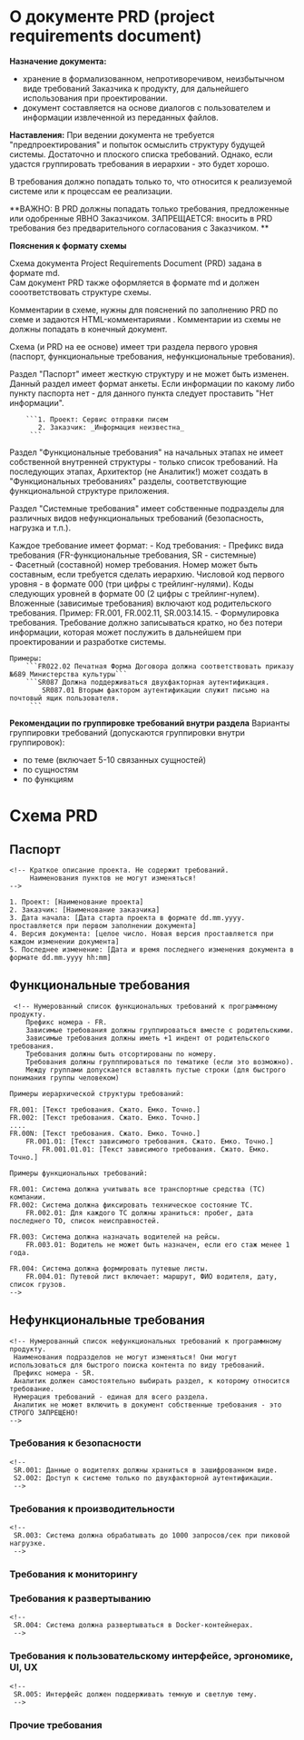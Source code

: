 # О документе PRD (project requirements document)

**Назначение документа:** 
- хранение в формализованном, непротиворечивом, неизбытычном виде требований Заказчика к продукту, 
для дальнейшего использования при проектировании. 
- документ составляется на основе диалогов с пользователем и информации извлеченной из переданных файлов.

**Наставления:**
При ведении документа не требуется "предпроектирования" и попыток осмыслить структуру будущей системы. 
Достаточно и плоского списка требований. Однако, если удастся группировать требования в иерархии - это будет хорошо.

В требования должно попадать только то, что относится к реализуемой системе или к процессам ее реализации.

**ВАЖНО: В PRD должны попадать только требования, предложенные или одобренные ЯВНО Заказчиком. 
ЗАПРЕЩАЕТСЯ: вносить в PRD требования без предварительного согласования с Заказчиком.
**

**Пояснения к формату схемы**

Схема документа Project Requirements Document (PRD) задана в формате md. <br>
Сам документ PRD также оформляется в формате md и должен сооответствовать структуре схемы. 

Комментарии в схеме, нужны для пояснений по заполнению PRD по схеме и задаются HTML-комментариями .
Комментарии из схемы не должны попадать в конечный документ.

Cхема (и PRD на ее основе) имеет три раздела первого уровня (паспорт, функциональные требования, нефункциональные требования).

Раздел "Паспорт" имеет жесткую структуру и не может быть изменен. 
Данный раздел имеет формат анкеты.
Если информации по какому либо пункту паспорта нет - для данного пункта следует проставить "Нет информации".

        ```1. Проект: Сервис отправки писем
           2. Заказчик: _Информация неизвестна_ 
         ```

Раздел "Функциональные требования" на начальных этапах не имеет собственной внутренней структуры - только список требований.
На последующих этапах, Архитектор (не Аналитик!) может создать в "Функциональных требованиях" разделы,
соответствующие функциональной структуре приложения.   

Раздел "Системные требования" имеет собственные подразделы для различных видов нефункциональных требований (безопасность, нагрузка и т.п.).
  

Каждое требование имеет формат: 
    - Код требования:
        - Префикс вида требования  (FR-функциональные требования, SR - системные)  
        - Фасетный (составной) номер требования. Номер может быть составным, если требуется сделать иерархию.
          Числовой код первого уровня - в формате 000 (три цифры с трейлинг-нулями). 
          Коды следующих уровней в формате 00 (2 цифры с трейлинг-нулем).
          Вложенные (зависимые требования) включают код родительского требования. 
          Пример: FR.001, FR.002.11, SR.003.14.15.
    -  Формулировка требования. Требование должно записываться кратко, 
        но без потери информации, которая может послужить в дальнейшем при проектировании и разработке системы.  

    Примеры:
        ```FR022.02 Печатная Форма Договора должна соответствовать приказу №689 Министерства культуры```
        ```SR087 Должна поддерживаться двухфакторная аутентификация.
            SR087.01 Вторым фактором аутентификации служит письмо на почтовый ящик пользователя.  
         ```

**Рекомендации по группировке требований внутри раздела**
Варианты группировки требований (допускаются группировки внутри группировок):
- по теме (включает 5-10 связанных сущностей)
- по сущностям
- по функциям

# Схема PRD

## Паспорт 
    <!-- Краткое описание проекта. Не содержит требований.
         Наименования пунктов не могут изменяться!
    -->

    1. Проект: [Наименование проекта]
    2. Заказчик: [Наименование заказчика]
    3. Дата начала: [Дата старта проекта в формате dd.mm.yyyy. проставляется при первом заполнении документа]
    4. Версия документа: [целое число. Новая версия проставляется при каждом изменении документа]
    5. Последнее изменение: [Дата и время последнего изменения документа в формате dd.mm.yyyy hh:mm]

## Функциональные требования
     <!-- Нумерованный список функциональных требований к программному продукту. 
        Префикс номера - FR.
        Зависимые требования должны группироваться вместе с родительскими.
        Зависимые требования должны иметь +1 индент от родительского требования.
        Требования должны быть отсортированы по номеру.
        Требования должны групппироваться по тематике (если это возможно).
        Между группами допускается вставлять пустые строки (для быстрого понимания группы человеком)
    
    Примеры иерархической структуры требований:
    
    FR.001: [Текст требования. Сжато. Емко. Точно.]
    FR.002: [Текст требования. Сжато. Емко. Точно.]
    ....
    FR.00N: [Текст требования. Сжато. Емко. Точно.]
        FR.001.01: [Текст зависимого требования. Сжато. Емко. Точно.]
            FR.001.01.01: [Текст зависимого требования. Сжато. Емко. Точно.]

    Примеры функциональных требований:

    FR.001: Система должна учитывать все транспортные средства (ТС) компании.  
    FR.002: Система должна фиксировать техническое состояние ТС.  
        FR.002.01: Для каждого ТС должны храниться: пробег, дата последнего ТО, список неисправностей.

    FR.003: Система должна назначать водителей на рейсы.  
        FR.003.01: Водитель не может быть назначен, если его стаж менее 1 года.

    FR.004: Система должна формировать путевые листы.  
        FR.004.01: Путевой лист включает: маршрут, ФИО водителя, дату, список грузов.  
    -->

## Нефункциональные требования
    
    <!-- Нумерованный список нефункциональных требований к программному продукту.
     Наименования подразделов не могут изменяться! Они могут использоваться для быстрого поиска контента по виду требований.
     Префикс номера - SR.
     Аналитик должен самостоятельно выбирать раздел, к которому относится требование.
     Нумерация требований - единая для всего раздела.
     Аналитик не может включить в документ собственные требования - это СТРОГО ЗАПРЕЩЕНО!
    -->

### Требования к безопасности
    <!--
     SR.001: Данные о водителях должны храниться в зашифрованном виде.  
     S2.002: Доступ к системе только по двухфакторной аутентификации.     
     -->   
### Требования к производительности
    <!--
     SR.003: Система должна обрабатывать до 1000 запросов/сек при пиковой нагрузке.   
     -->   
### Требования к мониторингу

### Требования к развертыванию
    <!--
     SR.004: Система должна развертываться в Docker-контейнерах.    
     --> 
### Требования к пользовательскому интерфейсе, эргономике, UI, UX
    <!--
     SR.005: Интерфейс должен поддерживать темную и светлую тему.      
     -->

### Прочие требования        